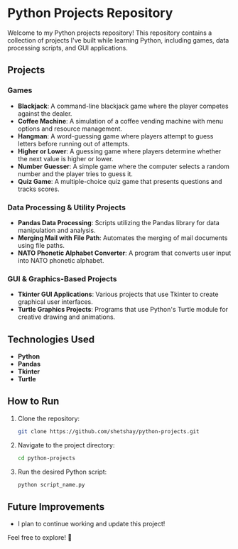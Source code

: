 # Python Projects Repository

Welcome to my Python projects repository! This repository contains a collection of projects I've built while learning Python, including games, data processing scripts, and GUI applications.

## Projects

### Games
- **Blackjack**: A command-line blackjack game where the player competes against the dealer.
- **Coffee Machine**: A simulation of a coffee vending machine with menu options and resource management.
- **Hangman**: A word-guessing game where players attempt to guess letters before running out of attempts.
- **Higher or Lower**: A guessing game where players determine whether the next value is higher or lower.
- **Number Guesser**: A simple game where the computer selects a random number and the player tries to guess it.
- **Quiz Game**: A multiple-choice quiz game that presents questions and tracks scores.

### Data Processing & Utility Projects
- **Pandas Data Processing**: Scripts utilizing the Pandas library for data manipulation and analysis.
- **Merging Mail with File Path**: Automates the merging of mail documents using file paths.
- **NATO Phonetic Alphabet Converter**: A program that converts user input into NATO phonetic alphabet.

### GUI & Graphics-Based Projects
- **Tkinter GUI Applications**: Various projects that use Tkinter to create graphical user interfaces.
- **Turtle Graphics Projects**: Programs that use Python's Turtle module for creative drawing and animations.

## Technologies Used
- **Python**
- **Pandas**
- **Tkinter**
- **Turtle**

## How to Run
1. Clone the repository:
   ```sh
   git clone https://github.com/shetshay/python-projects.git
   ```
2. Navigate to the project directory:
   ```sh
   cd python-projects
   ```
3. Run the desired Python script:
   ```sh
   python script_name.py
   ```

## Future Improvements
- I plan to continue working and update this project!

Feel free to explore! 🚀

